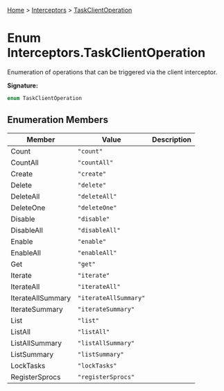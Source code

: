 [Home](../../../index.md) &gt; [Interceptors](../../interceptors.md) &gt; [TaskClientOperation](./taskclientoperation.md)

# Enum Interceptors.TaskClientOperation

Enumeration of operations that can be triggered via the client interceptor.

<b>Signature:</b>

```typescript
enum TaskClientOperation 
```

## Enumeration Members

|  Member | Value | Description |
|  --- | --- | --- |
|  Count | `"count"` |  |
|  CountAll | `"countAll"` |  |
|  Create | `"create"` |  |
|  Delete | `"delete"` |  |
|  DeleteAll | `"deleteAll"` |  |
|  DeleteOne | `"deleteOne"` |  |
|  Disable | `"disable"` |  |
|  DisableAll | `"disableAll"` |  |
|  Enable | `"enable"` |  |
|  EnableAll | `"enableAll"` |  |
|  Get | `"get"` |  |
|  Iterate | `"iterate"` |  |
|  IterateAll | `"iterateAll"` |  |
|  IterateAllSummary | `"iterateAllSummary"` |  |
|  IterateSummary | `"iterateSummary"` |  |
|  List | `"list"` |  |
|  ListAll | `"listAll"` |  |
|  ListAllSummary | `"listAllSummary"` |  |
|  ListSummary | `"listSummary"` |  |
|  LockTasks | `"lockTasks"` |  |
|  RegisterSprocs | `"registerSprocs"` |  |

